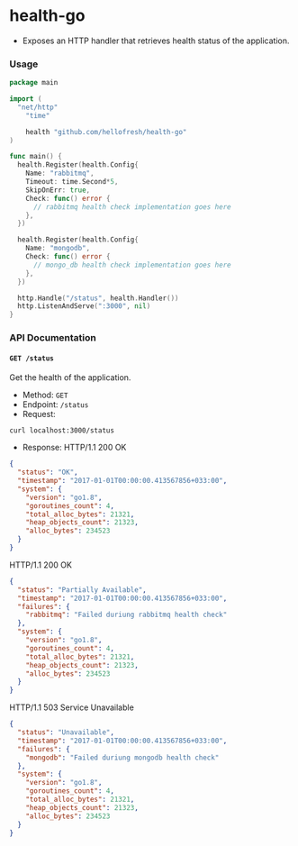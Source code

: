 # health-go

* Exposes an HTTP handler that retrieves health status of the application.

### Usage

```go
package main

import (
  "net/http"
	"time"

	health "github.com/hellofresh/health-go"
)

func main() {
  health.Register(health.Config{
    Name: "rabbitmq",
    Timeout: time.Second*5,
    SkipOnErr: true,
    Check: func() error {
      // rabbitmq health check implementation goes here
    },
  })

  health.Register(health.Config{
    Name: "mongodb",
    Check: func() error {
      // mongo_db health check implementation goes here
    },
  })

  http.Handle("/status", health.Handler())
  http.ListenAndServe(":3000", nil)
}
```

### API Documentation
#### `GET /status`
Get the health of the application.
- Method: `GET`
- Endpoint: `/status`
- Request:
```
curl localhost:3000/status
```
- Response:
HTTP/1.1 200 OK
```json
{
  "status": "OK",
  "timestamp": "2017-01-01T00:00:00.413567856+033:00",
  "system": {
    "version": "go1.8",
    "goroutines_count": 4,
    "total_alloc_bytes": 21321,
    "heap_objects_count": 21323,
    "alloc_bytes": 234523
  }
}
```

HTTP/1.1 200 OK
```json
{
  "status": "Partially Available",
  "timestamp": "2017-01-01T00:00:00.413567856+033:00",
  "failures": {
    "rabbitmq": "Failed duriung rabbitmq health check"
  },
  "system": {
    "version": "go1.8",
    "goroutines_count": 4,
    "total_alloc_bytes": 21321,
    "heap_objects_count": 21323,
    "alloc_bytes": 234523
  }
}
```

HTTP/1.1 503 Service Unavailable
```json
{
  "status": "Unavailable",
  "timestamp": "2017-01-01T00:00:00.413567856+033:00",
  "failures": {
    "mongodb": "Failed duriung mongodb health check"
  },
  "system": {
    "version": "go1.8",
    "goroutines_count": 4,
    "total_alloc_bytes": 21321,
    "heap_objects_count": 21323,
    "alloc_bytes": 234523
  }
}
```
